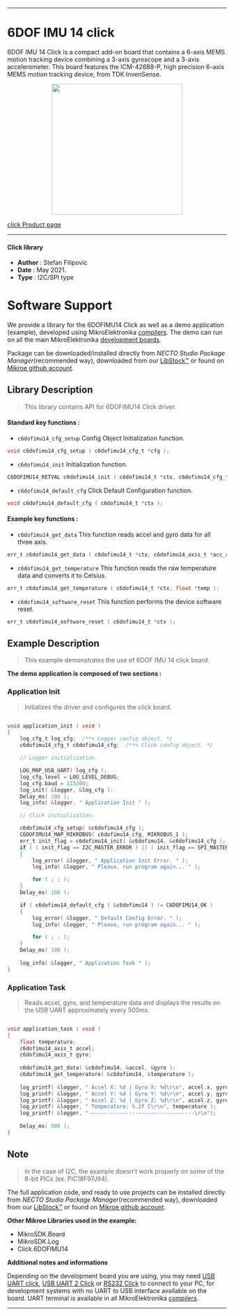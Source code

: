 
---
# 6DOF IMU 14 click

6DOF IMU 14 Click is a compact add-on board that contains a 6-axis MEMS motion tracking device combining a 3-axis gyroscope and a 3-axis accelerometer. This board features the ICM-42688-P, high precision 6-axis MEMS motion tracking device, from TDK InvenSense.

<p align="center">
  <img src="https://download.mikroe.com/images/click_for_ide/6dofimu14_click.png" height=300px>
</p>

[click Product page](https://www.mikroe.com/6dof-imu-14-click)

---


#### Click library

- **Author**        : Stefan Filipovic
- **Date**          : May 2021.
- **Type**          : I2C/SPI type


# Software Support

We provide a library for the 6DOFIMU14 Click
as well as a demo application (example), developed using MikroElektronika
[compilers](https://www.mikroe.com/necto-studio).
The demo can run on all the main MikroElektronika [development boards](https://www.mikroe.com/development-boards).

Package can be downloaded/installed directly from *NECTO Studio Package Manager*(recommended way), downloaded from our [LibStock&trade;](https://libstock.mikroe.com) or found on [Mikroe github account](https://github.com/MikroElektronika/mikrosdk_click_v2/tree/master/clicks).

## Library Description

> This library contains API for 6DOFIMU14 Click driver.

#### Standard key functions :

- `c6dofimu14_cfg_setup` Config Object Initialization function.
```c
void c6dofimu14_cfg_setup ( c6dofimu14_cfg_t *cfg );
```

- `c6dofimu14_init` Initialization function.
```c
C6DOFIMU14_RETVAL c6dofimu14_init ( c6dofimu14_t *ctx, c6dofimu14_cfg_t *cfg );
```

- `c6dofimu14_default_cfg` Click Default Configuration function.
```c
void c6dofimu14_default_cfg ( c6dofimu14_t *ctx );
```

#### Example key functions :

- `c6dofimu14_get_data` This function reads accel and gyro data for all three axis.
```c
err_t c6dofimu14_get_data ( c6dofimu14_t *ctx, c6dofimu14_axis_t *acc_axis, c6dofimu14_axis_t *gyro_axis );
```

- `c6dofimu14_get_temperature` This function reads the raw temperature data and converts it to Celsius.
```c
err_t c6dofimu14_get_temperature ( c6dofimu14_t *ctx, float *temp );
```

- `c6dofimu14_software_reset` This function performs the device software reset.
```c
err_t c6dofimu14_software_reset ( c6dofimu14_t *ctx );
```

## Example Description

> This example demonstrates the use of 6DOF IMU 14 click board.

**The demo application is composed of two sections :**

### Application Init

> Initializes the driver and configures the click board.

```c

void application_init ( void )
{
    log_cfg_t log_cfg;  /**< Logger config object. */
    c6dofimu14_cfg_t c6dofimu14_cfg;  /**< Click config object. */

    // Logger initialization.

    LOG_MAP_USB_UART( log_cfg );
    log_cfg.level = LOG_LEVEL_DEBUG;
    log_cfg.baud = 115200;
    log_init( &logger, &log_cfg );
    Delay_ms( 100 );
    log_info( &logger, " Application Init " );

    // Click initialization.

    c6dofimu14_cfg_setup( &c6dofimu14_cfg );
    C6DOFIMU14_MAP_MIKROBUS( c6dofimu14_cfg, MIKROBUS_1 );
    err_t init_flag = c6dofimu14_init( &c6dofimu14, &c6dofimu14_cfg );
    if ( ( init_flag == I2C_MASTER_ERROR ) || ( init_flag == SPI_MASTER_ERROR ) ) 
    {
        log_error( &logger, " Application Init Error. " );
        log_info( &logger, " Please, run program again... " );

        for ( ; ; );
    }
    Delay_ms( 100 );

    if ( c6dofimu14_default_cfg ( &c6dofimu14 ) != C6DOFIMU14_OK ) 
    {
        log_error( &logger, " Default Config Error. " );
        log_info( &logger, " Please, run program again... " );

        for ( ; ; );
    }
    Delay_ms( 100 );
    
    log_info( &logger, " Application Task " );
}

```

### Application Task

> Reads accel, gyro, and temperature data and displays the results on the USB UART approximately every 500ms.

```c

void application_task ( void )
{
    float temperature;
    c6dofimu14_axis_t accel;
    c6dofimu14_axis_t gyro;
    
    c6dofimu14_get_data( &c6dofimu14, &accel, &gyro );
    c6dofimu14_get_temperature( &c6dofimu14, &temperature );
        
    log_printf( &logger, " Accel X: %d | Gyro X: %d\r\n", accel.x, gyro.x );
    log_printf( &logger, " Accel Y: %d | Gyro Y: %d\r\n", accel.y, gyro.y );
    log_printf( &logger, " Accel Z: %d | Gyro Z: %d\r\n", accel.z, gyro.z );
    log_printf( &logger, " Temperature: %.2f C\r\n", temperature );
    log_printf( &logger, "----------------------------------\r\n");
        
    Delay_ms( 500 );
}

```

## Note

> In the case of I2C, the example doesn't work properly on some of the 8-bit PICs (ex. PIC18F97J94).

The full application code, and ready to use projects can be installed directly from *NECTO Studio Package Manager*(recommended way), downloaded from our [LibStock&trade;](https://libstock.mikroe.com) or found on [Mikroe github account](https://github.com/MikroElektronika/mikrosdk_click_v2/tree/master/clicks).

**Other Mikroe Libraries used in the example:**

- MikroSDK.Board
- MikroSDK.Log
- Click.6DOFIMU14

**Additional notes and informations**

Depending on the development board you are using, you may need
[USB UART click](https://www.mikroe.com/usb-uart-click),
[USB UART 2 Click](https://www.mikroe.com/usb-uart-2-click) or
[RS232 Click](https://www.mikroe.com/rs232-click) to connect to your PC, for
development systems with no UART to USB interface available on the board. UART
terminal is available in all MikroElektronika
[compilers](https://shop.mikroe.com/compilers).

---

